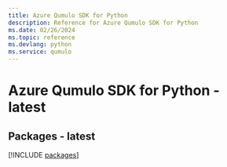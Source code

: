 ```yaml
---
title: Azure Qumulo SDK for Python
description: Reference for Azure Qumulo SDK for Python
ms.date: 02/26/2024
ms.topic: reference
ms.devlang: python
ms.service: qumulo
---
```

# Azure Qumulo SDK for Python - latest
## Packages - latest
[!INCLUDE [packages](qumulo-index.md)]